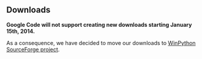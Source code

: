## Downloads ##

**Google Code will not support creating new downloads starting January 15th, 2014.**

As a consequence, we have decided to move our downloads to [WinPython SourceForge project](http://sourceforge.net/projects/winpython).